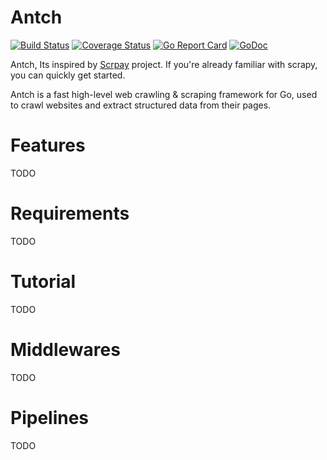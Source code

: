 Antch
====

[![Build Status](https://travis-ci.org/antchfx/antch.svg?branch=master)](https://travis-ci.org/antchfx/antch)
[![Coverage Status](https://coveralls.io/repos/github/antchfx/antch/badge.svg?branch=master)](https://coveralls.io/github/antchfx/antch?branch=master)
[![Go Report Card](https://goreportcard.com/badge/github.com/antchfx/antch)](https://goreportcard.com/report/github.com/antchfx/antch)
[![GoDoc](https://godoc.org/github.com/antchfx/antch?status.svg)](https://godoc.org/github.com/antchfx/antch)

Antch, Its inspired by [Scrpay](https://scrapy.org/) project. If you're already familiar 
with scrapy, you can quickly get started.

Antch is a fast high-level web crawling & scraping framework for Go, used 
to crawl websites and extract structured data from their pages.

Features
====

TODO

Requirements
====

TODO

Tutorial
====

TODO

Middlewares
====

TODO

Pipelines
====

TODO
